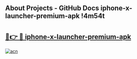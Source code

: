 ## About Projects - GitHub Docs iphone-x-launcher-premium-apk !4m54t

# <h2><a href="https://andorid.site?title=iphone-x-launcher-premium-apk&ref=19M">🔗👉 🔴 iphone-x-launcher-premium-apk</a></h2>

[![acn](https://github.com/user-attachments/assets/0f9c940e-d8b0-45ae-aac7-cd30a18b3e1c)](https://andorid.site?title=iphone-x-launcher-premium-apk&ref=19M)
